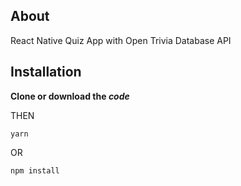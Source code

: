 ## About
React Native Quiz App with Open Trivia Database API

## Installation
**Clone or download the _code_** 

THEN

```yarn```

OR

```npm install```
